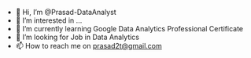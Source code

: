 - 👋 Hi, I’m @Prasad-DataAnalyst
- 👀 I’m interested in ...
- 🌱 I’m currently learning Google Data Analytics Professional Certificate
- 💞️ I’m looking for Job in Data Analytics 
- 📫 How to reach me on prasad2t@gmail.com

<!---
Prasad-DataAnalyst/Prasad-DataAnalyst is a ✨ special ✨ repository because its `README.md` (this file) appears on your GitHub profile.
You can click the Preview link to take a look at your changes.
--->
